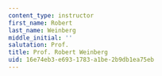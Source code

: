 ```yaml
---
content_type: instructor
first_name: Robert
last_name: Weinberg
middle_initial: ''
salutation: Prof.
title: Prof. Robert Weinberg
uid: 16e74eb3-e693-1783-a1be-2b9db1ea75eb
---
```

